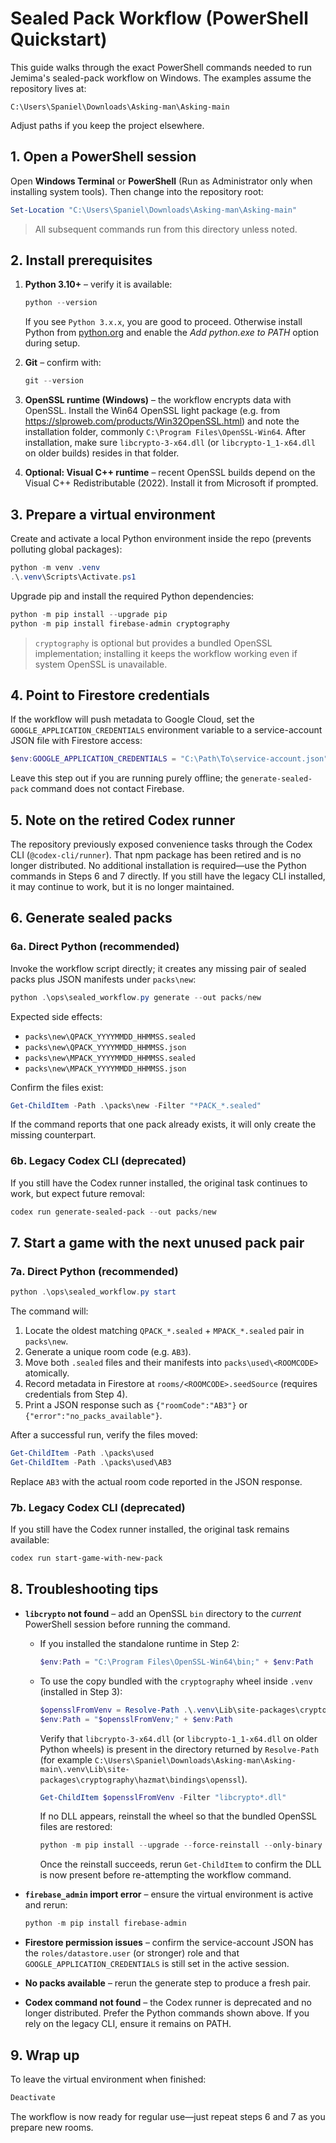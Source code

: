 # Sealed Pack Workflow (PowerShell Quickstart)

This guide walks through the exact PowerShell commands needed to run Jemima's sealed-pack workflow on Windows. The examples assume the repository lives at:

```
C:\Users\Spaniel\Downloads\Asking-man\Asking-main
```

Adjust paths if you keep the project elsewhere.

## 1. Open a PowerShell session

Open **Windows Terminal** or **PowerShell** (Run as Administrator only when installing system tools). Then change into the repository root:

```powershell
Set-Location "C:\Users\Spaniel\Downloads\Asking-man\Asking-main"
```

> All subsequent commands run from this directory unless noted.

## 2. Install prerequisites

1. **Python 3.10+** – verify it is available:
   ```powershell
   python --version
   ```
   If you see `Python 3.x.x`, you are good to proceed. Otherwise install Python from [python.org](https://www.python.org/downloads/windows/) and enable the *Add python.exe to PATH* option during setup.

2. **Git** – confirm with:
   ```powershell
   git --version
   ```

3. **OpenSSL runtime (Windows)** – the workflow encrypts data with OpenSSL. Install the Win64 OpenSSL light package (e.g. from https://slproweb.com/products/Win32OpenSSL.html) and note the installation folder, commonly `C:\Program Files\OpenSSL-Win64`. After installation, make sure `libcrypto-3-x64.dll` (or `libcrypto-1_1-x64.dll` on older builds) resides in that folder.

4. **Optional: Visual C++ runtime** – recent OpenSSL builds depend on the Visual C++ Redistributable (2022). Install it from Microsoft if prompted.

## 3. Prepare a virtual environment

Create and activate a local Python environment inside the repo (prevents polluting global packages):

```powershell
python -m venv .venv
.\.venv\Scripts\Activate.ps1
```

Upgrade pip and install the required Python dependencies:

```powershell
python -m pip install --upgrade pip
python -m pip install firebase-admin cryptography
```

> `cryptography` is optional but provides a bundled OpenSSL implementation; installing it keeps the workflow working even if system OpenSSL is unavailable.

## 4. Point to Firestore credentials

If the workflow will push metadata to Google Cloud, set the `GOOGLE_APPLICATION_CREDENTIALS` environment variable to a service-account JSON file with Firestore access:

```powershell
$env:GOOGLE_APPLICATION_CREDENTIALS = "C:\Path\To\service-account.json"
```

Leave this step out if you are running purely offline; the `generate-sealed-pack` command does not contact Firebase.

## 5. Note on the retired Codex runner

The repository previously exposed convenience tasks through the Codex CLI (`@codex-cli/runner`). That npm package has been retired and is no longer distributed. No additional installation is required—use the Python commands in Steps 6 and 7 directly. If you still have the legacy CLI installed, it may continue to work, but it is no longer maintained.

## 6. Generate sealed packs

### 6a. Direct Python (recommended)

Invoke the workflow script directly; it creates any missing pair of sealed packs plus JSON manifests under `packs\new`:

```powershell
python .\ops\sealed_workflow.py generate --out packs/new
```

Expected side effects:

* `packs\new\QPACK_YYYYMMDD_HHMMSS.sealed`
* `packs\new\QPACK_YYYYMMDD_HHMMSS.json`
* `packs\new\MPACK_YYYYMMDD_HHMMSS.sealed`
* `packs\new\MPACK_YYYYMMDD_HHMMSS.json`

Confirm the files exist:

```powershell
Get-ChildItem -Path .\packs\new -Filter "*PACK_*.sealed"
```

If the command reports that one pack already exists, it will only create the missing counterpart.

### 6b. Legacy Codex CLI (deprecated)

If you still have the Codex runner installed, the original task continues to work, but expect future removal:

```powershell
codex run generate-sealed-pack --out packs/new
```

## 7. Start a game with the next unused pack pair

### 7a. Direct Python (recommended)

```powershell
python .\ops\sealed_workflow.py start
```

The command will:

1. Locate the oldest matching `QPACK_*.sealed` + `MPACK_*.sealed` pair in `packs\new`.
2. Generate a unique room code (e.g. `AB3`).
3. Move both `.sealed` files and their manifests into `packs\used\<ROOMCODE>` atomically.
4. Record metadata in Firestore at `rooms/<ROOMCODE>.seedSource` (requires credentials from Step 4).
5. Print a JSON response such as `{"roomCode":"AB3"}` or `{"error":"no_packs_available"}`.

After a successful run, verify the files moved:

```powershell
Get-ChildItem -Path .\packs\used
Get-ChildItem -Path .\packs\used\AB3
```

Replace `AB3` with the actual room code reported in the JSON response.

### 7b. Legacy Codex CLI (deprecated)

If you still have the Codex runner installed, the original task remains available:

```powershell
codex run start-game-with-new-pack
```

## 8. Troubleshooting tips

* **`libcrypto` not found** – add an OpenSSL `bin` directory to the *current* PowerShell session before running the command.
  * If you installed the standalone runtime in Step 2:
    ```powershell
    $env:Path = "C:\Program Files\OpenSSL-Win64\bin;" + $env:Path
    ```
  * To use the copy bundled with the `cryptography` wheel inside `.venv` (installed in Step 3):
    ```powershell
    $opensslFromVenv = Resolve-Path .\.venv\Lib\site-packages\cryptography\hazmat\bindings\openssl
    $env:Path = "$opensslFromVenv;" + $env:Path
    ```
    Verify that `libcrypto-3-x64.dll` (or `libcrypto-1_1-x64.dll` on older Python wheels) is present in the directory returned by `Resolve-Path` (for example `C:\Users\Spaniel\Downloads\Asking-man\Asking-main\.venv\Lib\site-packages\cryptography\hazmat\bindings\openssl`).
    ```powershell
    Get-ChildItem $opensslFromVenv -Filter "libcrypto*.dll"
    ```
    If no DLL appears, reinstall the wheel so that the bundled OpenSSL files are restored:
    ```powershell
    python -m pip install --upgrade --force-reinstall --only-binary cryptography cryptography
    ```
    Once the reinstall succeeds, rerun `Get-ChildItem` to confirm the DLL is now present before re-attempting the workflow command.

* **`firebase_admin` import error** – ensure the virtual environment is active and rerun:
  ```powershell
  python -m pip install firebase-admin
  ```

* **Firestore permission issues** – confirm the service-account JSON has the `roles/datastore.user` (or stronger) role and that `GOOGLE_APPLICATION_CREDENTIALS` is still set in the active session.

* **No packs available** – rerun the generate step to produce a fresh pair.

* **Codex command not found** – the Codex runner is deprecated and no longer distributed. Prefer the Python commands shown above. If you rely on the legacy CLI, ensure it remains on PATH.

## 9. Wrap up

To leave the virtual environment when finished:

```powershell
Deactivate
```

The workflow is now ready for regular use—just repeat steps 6 and 7 as you prepare new rooms.
